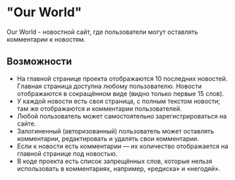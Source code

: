 # "Our World"
Our World - новостной сайт, где пользователи могут оставлять комментарии к новостям.

## Возможности
* На главной странице проекта отображаются 10 последних новостей. Главная страница доступна любому пользователю. Новости отображаются в сокращённом виде (видно только первые 15 слов).
* У каждой новости есть своя страница, с полным текстом новости; там же отображаются и комментарии пользователей.
* Любой пользователь может самостоятельно зарегистрироваться на сайте.
* Залогиненный (авторизованный) пользователь может оставлять комментарии, редактировать и удалять свои комментарии.
* Если к новости есть комментарии — их количество отображается на главной странице под новостью.
* В коде проекта есть список запрещённых слов, которые нельзя использовать в комментариях, например, «редиска» и «негодяй».